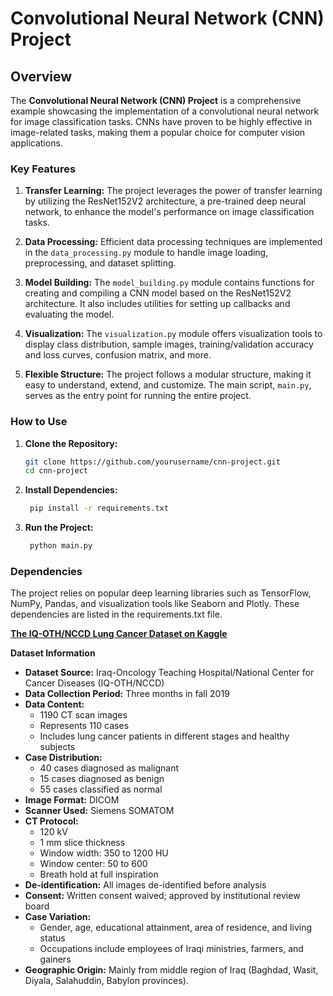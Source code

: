 # Convolutional Neural Network (CNN) Project

## Overview

The **Convolutional Neural Network (CNN) Project** is a comprehensive example showcasing the implementation of a convolutional neural network for image classification tasks. CNNs have proven to be highly effective in image-related tasks, making them a popular choice for computer vision applications.

### Key Features

1. **Transfer Learning:** The project leverages the power of transfer learning by utilizing the ResNet152V2 architecture, a pre-trained deep neural network, to enhance the model's performance on image classification tasks.

2. **Data Processing:** Efficient data processing techniques are implemented in the `data_processing.py` module to handle image loading, preprocessing, and dataset splitting.

3. **Model Building:** The `model_building.py` module contains functions for creating and compiling a CNN model based on the ResNet152V2 architecture. It also includes utilities for setting up callbacks and evaluating the model.

4. **Visualization:** The `visualization.py` module offers visualization tools to display class distribution, sample images, training/validation accuracy and loss curves, confusion matrix, and more.

5. **Flexible Structure:** The project follows a modular structure, making it easy to understand, extend, and customize. The main script, `main.py`, serves as the entry point for running the entire project.

### How to Use

1. **Clone the Repository:**
   ```bash
   git clone https://github.com/yourusername/cnn-project.git
   cd cnn-project

2. **Install Dependencies:**
   ```bash
    pip install -r requirements.txt

3. **Run the Project:**
   ```bash
    python main.py

### Dependencies

The project relies on popular deep learning libraries such as TensorFlow, NumPy, Pandas, and visualization tools like Seaborn and Plotly. These dependencies are listed in the requirements.txt file.

[**The IQ-OTH/NCCD Lung Cancer Dataset on Kaggle**](https://www.kaggle.com/datasets/hamdallak/the-iqothnccd-lung-cancer-dataset)

**Dataset Information**
- **Dataset Source:** Iraq-Oncology Teaching Hospital/National Center for Cancer Diseases (IQ-OTH/NCCD)
- **Data Collection Period:** Three months in fall 2019
- **Data Content:**
  - 1190 CT scan images
  - Represents 110 cases
  - Includes lung cancer patients in different stages and healthy subjects
- **Case Distribution:**
  - 40 cases diagnosed as malignant
  - 15 cases diagnosed as benign
  - 55 cases classified as normal
- **Image Format:** DICOM
- **Scanner Used:** Siemens SOMATOM
- **CT Protocol:**
  - 120 kV
  - 1 mm slice thickness
  - Window width: 350 to 1200 HU
  - Window center: 50 to 600
  - Breath hold at full inspiration
- **De-identification:** All images de-identified before analysis
- **Consent:** Written consent waived; approved by institutional review board
- **Case Variation:**
  - Gender, age, educational attainment, area of residence, and living status
  - Occupations include employees of Iraqi ministries, farmers, and gainers
- **Geographic Origin:** Mainly from middle region of Iraq (Baghdad, Wasit, Diyala, Salahuddin, Babylon provinces).
